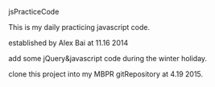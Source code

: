 jsPracticeCode

This is my daily practicing javascript code.

established by Alex Bai at 11.16 2014

add some jQuery&javascript code during the winter holiday.

clone this project into my MBPR gitRepository at 4.19 2015.
